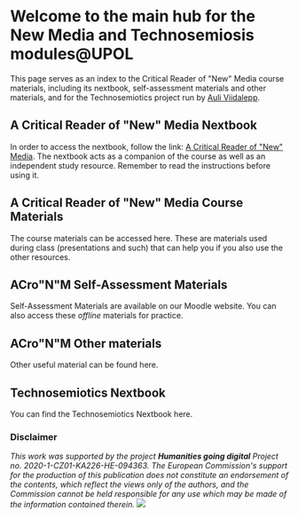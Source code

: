 # Welcome to the main hub for the New Media and Technosemiosis modules@UPOL

This page serves as an index to the Critical Reader of "New" Media course materials, including its nextbook, self-assessment materials and other materials, and for the Technosemiotics project run by <a href="">Auli Viidalepp</a>.

## A Critical Reader of "New" Media Nextbook

In order to access the nextbook, follow the link: <a href="https://cjhey.github.io/CRnM/A%20Critical%20Reader%20of%20_New_%20Media.html">A Critical Reader of "New" Media</a>.
The nextbook acts as a companion of the course as well as an independent study resource. Remember to read the instructions before using it.

## A Critical Reader of "New" Media Course Materials

The course materials can be accessed here. These are materials used during class (presentations and such) that can help you if you also use the other resources.

## ACro"N"M Self-Assessment Materials

Self-Assessment Materials are available on our Moodle website. You can also access these _offline_ materials for practice.

## ACro"N"M Other materials

Other useful material can be found here.

## Technosemiotics Nextbook

You can find the Technosemiotics Nextbook here.

### Disclaimer

_This work was supported by the project **Humanities going digital** Project no. 2020-1-CZ01-KA226-HE-094363. The European Commission's support for the production of this publication does not constitute an endorsement of the contents, which reflect the views only of the authors, and the Commission cannot be held responsible for any use which may be made of the information contained therein._
<img src="https://cjhey.github.io/CRnM/img/erasmus.jpg">


<!---
---
layout: default
---

Text can be **bold**, _italic_, or ~~strikethrough~~.

[Link to another page](./another-page.html).

There should be whitespace between paragraphs.

There should be whitespace between paragraphs. We recommend including a README, or a file with information about your project.

# Header 1

This is a normal paragraph following a header. GitHub is a code hosting platform for version control and collaboration. It lets you and others work together on projects from anywhere.

## Header 2

> This is a blockquote following a header.
>
> When something is important enough, you do it even if the odds are not in your favor.

### Header 3

```js
// Javascript code with syntax highlighting.
var fun = function lang(l) {
  dateformat.i18n = require('./lang/' + l)
  return true;
}
```

```ruby
# Ruby code with syntax highlighting
GitHubPages::Dependencies.gems.each do |gem, version|
  s.add_dependency(gem, "= #{version}")
end
```

#### Header 4

*   This is an unordered list following a header.
*   This is an unordered list following a header.
*   This is an unordered list following a header.

##### Header 5

1.  This is an ordered list following a header.
2.  This is an ordered list following a header.
3.  This is an ordered list following a header.

###### Header 6

| head1        | head two          | three |
|:-------------|:------------------|:------|
| ok           | good swedish fish | nice  |
| out of stock | good and plenty   | nice  |
| ok           | good `oreos`      | hmm   |
| ok           | good `zoute` drop | yumm  |

### There's a horizontal rule below this.

* * *

### Here is an unordered list:

*   Item foo
*   Item bar
*   Item baz
*   Item zip

### And an ordered list:

1.  Item one
1.  Item two
1.  Item three
1.  Item four

### And a nested list:

- level 1 item
  - level 2 item
  - level 2 item
    - level 3 item
    - level 3 item
- level 1 item
  - level 2 item
  - level 2 item
  - level 2 item
- level 1 item
  - level 2 item
  - level 2 item
- level 1 item

### Small image

![Octocat](https://github.githubassets.com/images/icons/emoji/octocat.png)

### Large image

![Branching](https://guides.github.com/activities/hello-world/branching.png)


### Definition lists can be used with HTML syntax.

<dl>
<dt>Name</dt>
<dd>Godzilla</dd>
<dt>Born</dt>
<dd>1952</dd>
<dt>Birthplace</dt>
<dd>Japan</dd>
<dt>Color</dt>
<dd>Green</dd>
</dl>

```
Long, single-line code blocks should not wrap. They should horizontally scroll if they are too long. This line should be long enough to demonstrate this.
```

```
The final element.
```
-->
